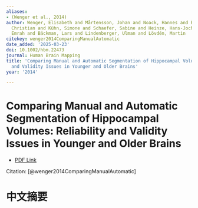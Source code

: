 ```yaml
---
aliases:
- (Wenger et al., 2014)
author: Wenger, Elisabeth and Mårtensson, Johan and Noack, Hannes and Bodammer, Nils
  Christian and Kühn, Simone and Schaefer, Sabine and Heinze, Hans‐Jochen and Düzel,
  Emrah and Bäckman, Lars and Lindenberger, Ulman and Lövdén, Martin
citekey: wenger2014ComparingManualAutomatic
date_added: '2025-03-23'
doi: 10.1002/hbm.22473
journal: Human Brain Mapping
title: 'Comparing Manual and Automatic Segmentation of Hippocampal Volumes: Reliability
  and Validity Issues in Younger and Older Brains'
year: '2014'

---
```

# Comparing Manual and Automatic Segmentation of Hippocampal Volumes: Reliability and Validity Issues in Younger and Older Brains
- [PDF Link](zotero://open-pdf/library/items/VIRBB89E)

Citation: [@wenger2014ComparingManualAutomatic]

# 中文摘要
